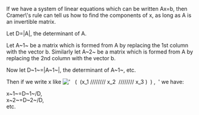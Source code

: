 If we have a system of linear equations which can be written Ax=b, then
Cramer\\'s rule can tell us how to find the components of x, as long as
A is an invertible matrix.

Let D=|A|, the determinant of A.

Let A~1~ be a matrix which is formed from A by replacing the 1st column
with the vector b. Similarly let A~2~ be a matrix which is formed from A
by replacing the 2nd column with the vector b.

Now let D~1~=|A~1~|, the determinant of A~1~, etc.

Then if we write x like
!['   (  (x\_1 //////// x\_2  //////// x\_3 )  ) ,  '](../dictionary/equation_images/4416.1..png)
we have:

x~1~=D~1~/D,\
 x~2~=D~2~/D,\
 etc.
